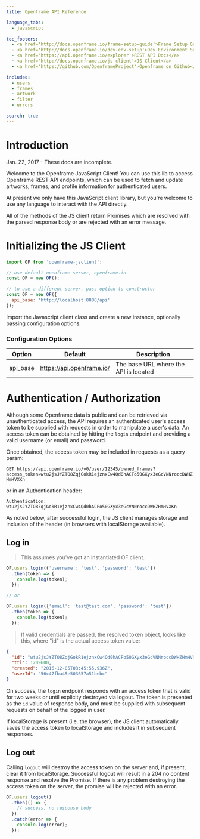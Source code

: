 ```yaml
---
title: Openframe API Reference

language_tabs:
  - javascript

toc_footers:
  - <a href='http://docs.openframe.io/frame-setup-guide'>Frame Setup Guide</a>
  - <a href='http://docs.openframe.io/dev-env-setup'>Dev Environment Setup</a>
  - <a href='https://api.openframe.io/explorer'>REST API Docs</a>
  - <a href='http://docs.openframe.io/js-client'>JS Client</a>
  - <a href='https://github.com/OpenframeProject'>Openframe on Github</a>

includes:
  - users
  - frames
  - artwork
  - filter
  - errors

search: true
---
```


# Introduction

<aside class="warning">Jan. 22, 2017 - These docs are incomplete.</aside>

Welcome to the Openframe JavaScript Client! You can use this lib to access Openframe REST API endpoints, which can be used to fetch and update artworks, frames, and profile information for authenticated users.

At present we only have this JavaScript client library, but you're welcome to use any language to interact with the API directly.

All of the methods of the JS client return Promises which are resolved with the parsed response body or are rejected with an error message.

# Initializing the JS Client

```javascript
import OF from 'openframe-jsclient';

// use default openframe server, openframe.io
const OF = new OF();

// to use a different server, pass option to constructor
const OF = new OF({
  api_base: 'http://localhost:8888/api'
});
```

Import the Javascript client class and create a new instance, optionally passing configuration options.

### Configuration Options

Option | Default | Description
--------- | ------- | -----------
api_base | https://api.openframe.io/ | The base URL where the API is located

# Authentication / Authorization

Although some Openframe data is public and can be retrieved via unauthenticated access, the API requires an authenticated user's access token to be supplied with requests in order to manipulate a user's data. An access token can be obtained by hitting the `login` endpoint and providing a valid username (or email) and password.

Once obtained, the access token may be included in requests as a query param:

`GET https://api.openframe.io/v0/user/12345/owned_frames?access_token=wtu2jsJYZTO8ZqjGokR1ejznxCw4Qd0hACFo50GXyx3eGcVNNroccDWHZHmHVXKn`

or in an Authentication header:

`Authentication: wtu2jsJYZTO8ZqjGokR1ejznxCw4Qd0hACFo50GXyx3eGcVNNroccDWHZHmHVXKn`

As noted below, after successful login, the JS client manages storage and inclusion of the header (in browsers with localStorage available).

## Log in

> This assumes you've got an instantiated OF client.

```javascript
OF.users.login({'username': 'test', 'password': 'test'})
  .then(token => {
    console.log(token);
  });

// or

OF.users.login({'email': 'test@test.com', 'password': 'test'})
  .then(token => {
    console.log(token);
  });
```

> If valid credentials are passed, the resolved token object, looks like this, where "id" is the actual access token value:

```json
{
  "id": "wtu2jsJYZTO8ZqjGokR1ejznxCw4Qd0hACFo50GXyx3eGcVNNroccDWHZHmHVXKn",
  "ttl": 1209600,
  "created": "2016-12-05T03:45:55.936Z",
  "userId": "56c47fba45e503657a51bebc"
}
```

On success, the `login` endpoint responds with an access token that is valid for two weeks or until explicity destroyed via logout. The token is presented as the `id` value of response body, and must be supplied with subsequent requests on behalf of the logged in user.

If localStorage is present (i.e. the browser), the JS client automatically saves the access token to localStorage and includes it in subsequent responses.

## Log out

Calling `logout` will destroy the access token on the server and, if present, clear it from localStorage. Successful logout will result in a 204 no content response and resolve the Promise. If there is any problem destroying the access token on the server, the promise will be rejected with an error.

```javascript
OF.users.logout()
  .then(() => {
    // success, no response body
  })
  .catch(error => {
    console.log(error);
  });
```
